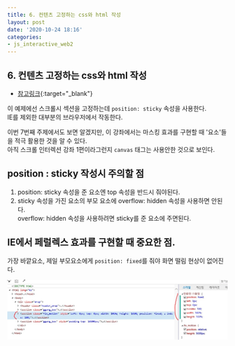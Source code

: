 ```yaml
---
title: 6. 컨텐츠 고정하는 css와 html 작성
layout: post
date: '2020-10-24 18:16'
categories:
- js_interactive_web2
---
```


## 6. 컨텐츠 고정하는 css와 html 작성

* [참고링크](https://hyungju-lee.github.io/hyungju-lee-interactions/interactive-web2/study/section7/step1/index.html){:target="_blank"}

이 예제에선 스크롤시 섹션을 고정하는데 `position: sticky` 속성을 사용한다.  
IE를 제외한 대부분의 브라우저에서 작동한다.  

이번 7번째 주제에서도 보면 알겠지만, 이 강좌에서는 마스킹 효과를 구현할 때 '요소'들을 적극 활용한 것을 알 수 있다.  
아직 스크롤 인터렉션 강좌 1편이라그런지 `canvas` 태그는 사용안한 것으로 보인다.

## position : sticky 작성시 주의할 점

1. position: sticky 속성을 준 요소엔 top 속성을 반드시 줘야된다.
2. sticky 속성을 가진 요소의 부모 요소에 overflow: hidden 속성을 사용하면 안된다.  
   overflow: hidden 속성을 사용하려면 sticky를 준 요소에 주면된다.

## IE에서 페럴렉스 효과를 구현할 때 중요한 점.

가장 바깥요소, 제일 부모요소에게 `position: fixed`를 줘야 화면 떨림 현상이 없어진다.

![](/static/img/interaction/image33.jpg)